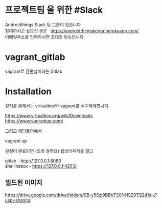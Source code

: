 # 프로젝트팀 을 위한 #Slack  
Androidthings Slack 팀 그룹이 있습니다  
참여하시고 싶으신 분은  
https://androidthingskorea.herokuapp.com/  
이메일주소를 입력하시면 초대장 발송됩니다  

# vagrant_gitlab
vagrant로 간편설치하는 Gitlab

# Installation
설치를 위해서는 virtualbox와 vagrant를 설치해야합니다.

https://www.virtualbox.org/wiki/Downloads  
https://www.vagrantup.com/

그리고 해당폴더에서 

vagrant up

설정이 완료되면 (오래 걸려요) 웹브라우저를 열고 
 
gitlab - http://127.0.0.1:8083  
shellinabox - https://127.0.0.1:4203/  

## 빌드된 이미지

https://drive.google.com/drive/folders/0B-y5Szi9BBVFS0NHS29TQ2d1elk?usp=sharing

